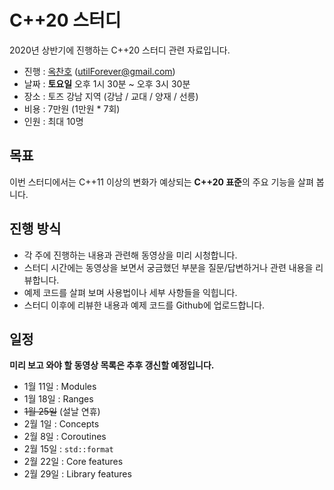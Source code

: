 # C++20 스터디

2020년 상반기에 진행하는 C++20 스터디 관련 자료입니다.

- 진행 : [옥찬호](https://github.com/utilForever) (utilForever@gmail.com)
- 날짜 : **토요일** 오후 1시 30분 ~ 오후 3시 30분
- 장소 : 토즈 강남 지역 (강남 / 교대 / 양재 / 선릉)
- 비용 : 7만원 (1만원 * 7회)
- 인원 : 최대 10명

## 목표

이번 스터디에서는 C++11 이상의 변화가 예상되는 **C++20 표준**의 주요 기능을 살펴 봅니다.

## 진행 방식

- 각 주에 진행하는 내용과 관련해 동영상을 미리 시청합니다.
- 스터디 시간에는 동영상을 보면서 궁금했던 부분을 질문/답변하거나 관련 내용을 리뷰합니다.
- 예제 코드를 살펴 보며 사용법이나 세부 사항들을 익힙니다.
- 스터디 이후에 리뷰한 내용과 예제 코드를 Github에 업로드합니다.

## 일정

**미리 보고 와야 할 동영상 목록은 추후 갱신할 예정입니다.**

- 1월 11일 : Modules
- 1월 18일 : Ranges
- ~~1월 25일~~ (설날 연휴)
- 2월 1일 : Concepts
- 2월 8일 : Coroutines
- 2월 15일 : `std::format`
- 2월 22일 : Core features
- 2월 29일 : Library features